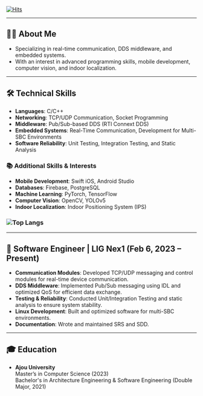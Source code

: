 [![Hits](https://hits.seeyoufarm.com/api/count/incr/badge.svg?url=https%3A%2F%2Fgithub.com%2FAHEAD94&count_bg=%2379C83D&title_bg=%23555555&icon=&icon_color=%23E7E7E7&title=hits&edge_flat=false)](https://hits.seeyoufarm.com)

---

## 👨‍💻 About Me  

 - Specializing in real-time communication, DDS middleware, and embedded systems.  
 - With an interest in advanced programming skills, mobile development, computer vision, and indoor localization.  

---

## 🛠️ Technical Skills  

- **Languages**: C/C++  
- **Networking**: TCP/UDP Communication, Socket Programming  
- **Middleware**: Pub/Sub-based DDS (RTI Connext DDS)  
- **Embedded Systems**: Real-Time Communication, Development for Multi-SBC Environments  
- **Software Reliability**: Unit Testing, Integration Testing, and Static Analysis

### 📚 Additional Skills & Interests  

- **Mobile Development**: Swift iOS, Android Studio  
- **Databases**: Firebase, PostgreSQL  
- **Machine Learning**: PyTorch, TensorFlow  
- **Computer Vision**: OpenCV, YOLOv5  
- **Indoor Localization**: Indoor Positioning System (IPS)  

### ![Top Langs](https://github-readme-stats.vercel.app/api/top-langs/?username=AHEAD94&size_weight=0.5&count_weight=0.5&layout=compact&theme=dark)  

---

## 💼 Software Engineer | LIG Nex1 (Feb 6, 2023 – Present)  

- **Communication Modules**: Developed TCP/UDP messaging and control modules for real-time device communication.  
- **DDS Middleware**: Implemented Pub/Sub messaging using IDL and optimized QoS for efficient data exchange.  
- **Testing & Reliability**: Conducted Unit/Integration Testing and static analysis to ensure system stability.  
- **Linux Development**: Built and optimized software for multi-SBC environments.  
- **Documentation**: Wrote and maintained SRS and SDD.  

---

## 🎓 Education  

- **Ajou University**  
  Master’s in Computer Science (2023)  
  Bachelor's in Architecture Engineering & Software Engineering (Double Major, 2021)

<!--
**AHEAD94/AHEAD94** is a ✨ _special_ ✨ repository because its `README.md` (this file) appears on your GitHub profile.

Here are some ideas to get you started:

- 🔭 I’m currently working on ...
- 🌱 I’m currently learning ...
- 👯 I’m looking to collaborate on ...
- 🤔 I’m looking for help with ...
- 💬 Ask me about ...
- 📫 How to reach me: ...
- 😄 Pronouns: ...
- ⚡ Fun fact: ...
-->
